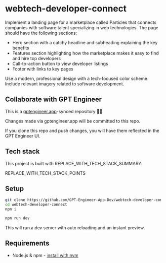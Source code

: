 # webtech-developer-connect

Implement a landing page for a marketplace called Particles that connects companies with software talent specializing in web technologies. The page should have the following sections:

- Hero section with a catchy headline and subheading explaining the key benefits 
- Features section highlighting how the marketplace makes it easy to find and hire top developers
- Call-to-action button to view developer listings
- Footer with links to key pages

Use a modern, professional design with a tech-focused color scheme. Include relevant imagery related to software development.

## Collaborate with GPT Engineer

This is a [gptengineer.app](https://gptengineer.app)-synced repository 🌟🤖

Changes made via gptengineer.app will be committed to this repo.

If you clone this repo and push changes, you will have them reflected in the GPT Engineer UI.

## Tech stack

This project is built with REPLACE_WITH_TECH_STACK_SUMMARY.

REPLACE_WITH_TECH_STACK_POINTS

## Setup

```sh
git clone https://github.com/GPT-Engineer-App-Dev/webtech-developer-connect.git
cd webtech-developer-connect
npm i
```

```sh
npm run dev
```

This will run a dev server with auto reloading and an instant preview.

## Requirements

- Node.js & npm - [install with nvm](https://github.com/nvm-sh/nvm#installing-and-updating)

